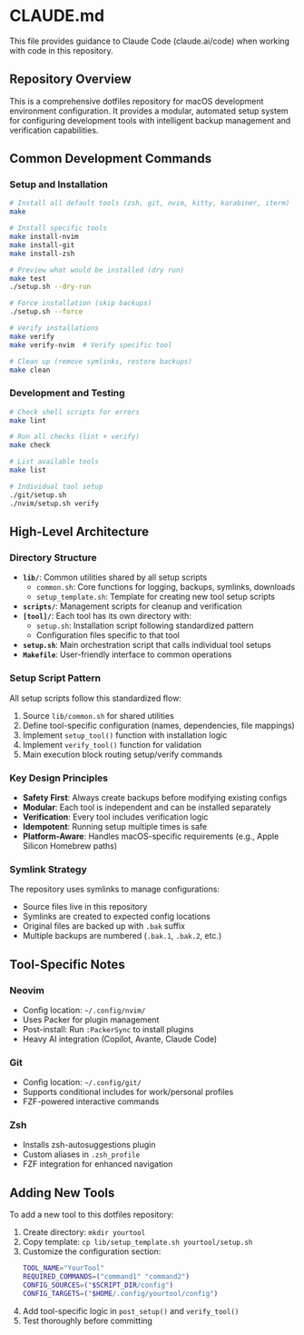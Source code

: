 # CLAUDE.md

This file provides guidance to Claude Code (claude.ai/code) when working with code in this repository.

## Repository Overview

This is a comprehensive dotfiles repository for macOS development environment configuration. It provides a modular, automated setup system for configuring development tools with intelligent backup management and verification capabilities.

## Common Development Commands

### Setup and Installation
```bash
# Install all default tools (zsh, git, nvim, kitty, karabiner, iterm)
make

# Install specific tools
make install-nvim
make install-git
make install-zsh

# Preview what would be installed (dry run)
make test
./setup.sh --dry-run

# Force installation (skip backups)
./setup.sh --force

# Verify installations
make verify
make verify-nvim  # Verify specific tool

# Clean up (remove symlinks, restore backups)
make clean
```

### Development and Testing
```bash
# Check shell scripts for errors
make lint

# Run all checks (lint + verify)
make check

# List available tools
make list

# Individual tool setup
./git/setup.sh
./nvim/setup.sh verify
```

## High-Level Architecture

### Directory Structure
- **`lib/`**: Common utilities shared by all setup scripts
  - `common.sh`: Core functions for logging, backups, symlinks, downloads
  - `setup_template.sh`: Template for creating new tool setup scripts
- **`scripts/`**: Management scripts for cleanup and verification
- **`[tool]/`**: Each tool has its own directory with:
  - `setup.sh`: Installation script following standardized pattern
  - Configuration files specific to that tool
- **`setup.sh`**: Main orchestration script that calls individual tool setups
- **`Makefile`**: User-friendly interface to common operations

### Setup Script Pattern
All setup scripts follow this standardized flow:
1. Source `lib/common.sh` for shared utilities
2. Define tool-specific configuration (names, dependencies, file mappings)
3. Implement `setup_tool()` function with installation logic
4. Implement `verify_tool()` function for validation
5. Main execution block routing setup/verify commands

### Key Design Principles
- **Safety First**: Always create backups before modifying existing configs
- **Modular**: Each tool is independent and can be installed separately
- **Verification**: Every tool includes verification logic
- **Idempotent**: Running setup multiple times is safe
- **Platform-Aware**: Handles macOS-specific requirements (e.g., Apple Silicon Homebrew paths)

### Symlink Strategy
The repository uses symlinks to manage configurations:
- Source files live in this repository
- Symlinks are created to expected config locations
- Original files are backed up with `.bak` suffix
- Multiple backups are numbered (`.bak.1`, `.bak.2`, etc.)

## Tool-Specific Notes

### Neovim
- Config location: `~/.config/nvim/`
- Uses Packer for plugin management
- Post-install: Run `:PackerSync` to install plugins
- Heavy AI integration (Copilot, Avante, Claude Code)

### Git
- Config location: `~/.config/git/`
- Supports conditional includes for work/personal profiles
- FZF-powered interactive commands

### Zsh
- Installs zsh-autosuggestions plugin
- Custom aliases in `.zsh_profile`
- FZF integration for enhanced navigation

## Adding New Tools

To add a new tool to this dotfiles repository:

1. Create directory: `mkdir yourtool`
2. Copy template: `cp lib/setup_template.sh yourtool/setup.sh`
3. Customize the configuration section:
   ```bash
   TOOL_NAME="YourTool"
   REQUIRED_COMMANDS=("command1" "command2")
   CONFIG_SOURCES=("$SCRIPT_DIR/config")
   CONFIG_TARGETS=("$HOME/.config/yourtool/config")
   ```
4. Add tool-specific logic in `post_setup()` and `verify_tool()`
5. Test thoroughly before committing
